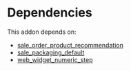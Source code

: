 # Dependencies

This addon depends on:

- [sale_order_product_recommendation](../../../../odoo-bringout-oca-sale-workflow-sale_order_product_recommendation)
- [sale_packaging_default](../../../../odoo-bringout-oca-sale-workflow-sale_packaging_default)
- [web_widget_numeric_step](../../../../../oca-technical/odoo-bringout-oca-web-web_widget_numeric_step)
